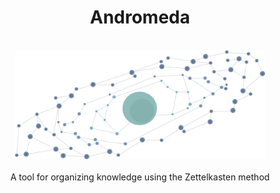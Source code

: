 <h1 align="center">Andromeda</h1>
<p align="center">
    <br>
    <img width="400" src=".github/Andromeda.svg">
    <br>
   <br>
   A tool for organizing knowledge using the Zettelkasten method
</p>


